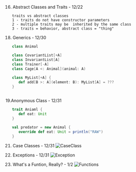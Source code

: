 16. Abstract Classes and Traits - 12/22
```
   traits vs abstract classes
   1 - traits do not have constructor parameters
   2 - multiple traits may be  inherited by the same class
   3 - traits = behavior, abstract class = "thing"
```

18. Generics - 12/30
```Scala
   class Animal

   class CovariantList[+A]
   class InvariantList[A]
   class Trainer[-A]
   class Cage[A <: Animal](animal: A)
   
   class MyList[+A] {
      def add[B >: A](element: B): MyList[A] = ???
   }
   
```
19.Anonymous Class - 12/31
```Scala
   trait Aniaml {
      def eat: Unit
   }
   
   val predator = new Animal {
      override def eat: Unit = println("RAW")
   }
```


21. Case Classes - 12/31
![CaseClass](https://github.com/ZiminPark/TIL/blob/master/Scala/RockTheJVM/IMG_A94EEF25B52A-1.jpeg)

22. Exceptions - 12/31
![Exception](https://github.com/ZiminPark/TIL/blob/master/Scala/RockTheJVM/IMG_4699FF8F62D0-1.jpeg)

24. What's a Funtion, Really? - 1/2
![Functions](https://github.com/ZiminPark/TIL/blob/master/Scala/RockTheJVM/IMG_E00BFFB7FF71-1.jpeg)
